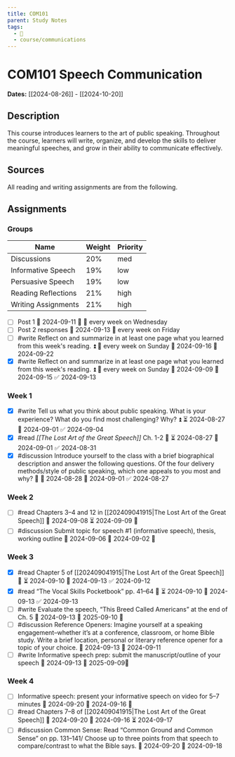 ```yaml
---
title: COM101
parent: Study Notes
tags:
  - 🌲
  - course/communications
---
```

# COM101 Speech Communication

**Dates:** [[2024-08-26]] - [[2024-10-20]]

## Description

This course introduces learners to the art of public speaking. Throughout the course, learners will write, organize, and develop the skills to deliver meaningful speeches, and grow in their ability to communicate effectively.

## Sources

All reading and writing assignments are from the following.

## Assignments

### Groups

| Name                | Weight | Priority |
| ------------------- | ------ | -------- |
| Discussions         | 20%    | med      |
| Informative Speech  | 19%    | low      |
| Persuasive Speech   | 19%    | low      |
| Reading Reflections | 21%    | high     |
| Writing Assignments | 21%    | high     |

- [ ] Post 1 📅 2024-09-11 🔼 🔁 every week on Wednesday
- [ ] Post 2 responses 📅 2024-09-13 🔁 every week on Friday
- [ ] #write Reflect on and summarize in at least one page what you learned from this week's reading. ⏫ 🔁 every week on Sunday 🛫 2024-09-16 📅 2024-09-22
- [X] #write Reflect on and summarize in at least one page what you learned from this week's reading. ⏫ 🔁 every week on Sunday 🛫 2024-09-09 📅 2024-09-15 ✅ 2024-09-13

### Week 1

- [X] #write Tell us what you think about public speaking. What is your experience? What do you find most challenging? Why? ⏫ ⏳ 2024-08-27 📅 2024-09-01 ✅ 2024-09-04
- [X] #read *[[The Lost Art of the Great Speech]]* Ch. 1-2 🔼 ⏳ 2024-08-27 📅 2024-09-01 ✅ 2024-08-31
- [X] #discussion Introduce yourself to the class with a brief biographical description and answer the following questions. Of the four delivery methods/style of public speaking, which one appeals to you most and why? 🔼 🛫 2024-08-28 📅 2024-09-01 ✅ 2024-08-27

### Week 2

- [ ] #read Chapters 3–4 and 12 in [[202409041915|The Lost Art of the Great Speech]] 📅 2024-09-08 ⏳ 2024-09-09 🔼
- [ ] #discussion Submit topic for speech #1 (informative speech), thesis, working outline 📅 2024-09-06 🛫 2024-09-02 🔺

### Week 3

- [X] #read Chapter 5 of [[202409041915|The Lost Art of the Great Speech]] 🔼 ⏳ 2024-09-10 📅 2024-09-13 ✅ 2024-09-12
- [X] #read “The Vocal Skills Pocketbook” pp. 41–64 🔼 ⏳ 2024-09-10 📅 2024-09-13 ✅ 2024-09-13
- [ ] #write Evaluate the speech, “This Breed Called Americans” at the end of Ch. 5 📅 2024-09-13 🛫 2025-09-10 🔼
- [ ] #discussion Reference Openers: Imagine yourself at a speaking engagement–whether it’s at a conference, classroom, or home Bible study. Write a brief location, personal or literary reference opener for a topic of your choice. 📅 2024-09-13 🛫 2024-09-11
- [ ] #write Informative speech prep: submit the manuscript/outline of your speech 📅 2024-09-13 🛫 2025-09-09🔺

### Week 4

- [ ] Informative speech: present your informative speech on video for 5–7 minutes 📅 2024-09-20 🛫 2024-09-16 🔺
- [ ] #read Chapters 7–8 of [[202409041915|The Lost Art of the Great Speech]] 📅 2024-09-20 🛫 2024-09-16 ⏳ 2024-09-17
- [ ] #discussion Common Sense: Read “Common Ground and Common Sense” on pp. 131–141/ Choose up to three points from that speech to compare/contrast to what the Bible says. 📅 2024-09-20 🛫 2024-09-18
